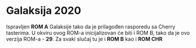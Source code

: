 # Galaksija 2020

Ispravljen **ROM A** Galaksije tako da je prilagođen rasporedu sa Cherry tasterima.
U okviru ovog ROM-a inicijalizovan će biti i ROM B, tako da je ovo verzija ROM-a - **29**.
Za svaki slučaj tu je i **ROM B** kao i **ROM CHR**  
